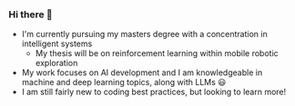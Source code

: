 ### Hi there 👋

- I'm currently pursuing my masters degree with a concentration in intelligent systems
  - My thesis will be on reinforcement learning within mobile robotic exploration
- My work focuses on AI development and I am knowledgeable in machine and deep learning topics, along with LLMs 😃
- I am still fairly new to coding best practices, but looking to learn more!

<!--
**basandov16/basandov16** is a ✨ _special_ ✨ repository because its `README.md` (this file) appears on your GitHub profile.

Here are some ideas to get you started:

- 🔭 I’m currently working on ...
- 🌱 I’m currently learning ...
- 👯 I’m looking to collaborate on ...
- 🤔 I’m looking for help with ...
- 💬 Ask me about ...
- 📫 How to reach me: ...
- 😄 Pronouns: ...
- ⚡ Fun fact: ...
-->
